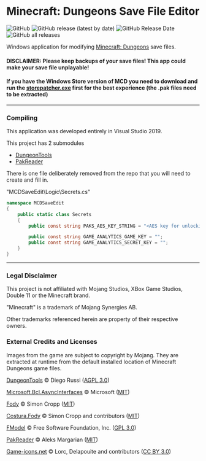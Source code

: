 # Minecraft: Dungeons Save File Editor
![GitHub](https://img.shields.io/github/license/cutflame/mcdsaveedit)
![GitHub release (latest by date)](https://img.shields.io/github/v/release/cutflame/mcdsaveedit?label=latest)
![GitHub Release Date](https://img.shields.io/github/release-date/cutflame/mcdsaveedit)
![GitHub all releases](https://img.shields.io/github/downloads/cutflame/mcdsaveedit/total)

Windows application for modifying [Minecraft: Dungeons](https://www.minecraft.net/en-us/about-dungeons/) save files.

#### DISCLAIMER: Please keep backups of your save files! This app could make your save file unplayable!

#### If you have the Windows Store version of MCD you need to download and run the [storepatcher.exe](https://docs.dungeonsworkshop.net/gettingstarted/) first for the best experience (the .pak files need to be extracted)


---

### Compiling
This application was developed entirely in Visual Studio 2019.

This project has 2 submodules
- [DungeonTools](https://github.com/HellPie/DungeonTools)
- [PakReader](https://github.com/WorkingRobot/PakReader)

There is one file deliberately removed from the repo that you will need to create and fill in.

"MCDSaveEdit\Logic\Secrets.cs"
```csharp
namespace MCDSaveEdit
{
    public static class Secrets
    {
        public const string PAKS_AES_KEY_STRING = "<AES key for unlocking the MCD .pak files>";

        public const string GAME_ANALYTICS_GAME_KEY = "";
        public const string GAME_ANALYTICS_SECRET_KEY = "";
    }
}
```


---

### Legal Disclaimer

This project is not affiliated with Mojang Studios, XBox Game Studios, Double 11 or the Minecraft brand.

"Minecraft" is a trademark of Mojang Synergies AB.

Other trademarks referenced herein are property of their respective owners.


### External Credits and Licenses

Images from the game are subject to copyright by Mojang. They are extracted at runtime from the default installed location of Minecraft Dungeons game files. 


[DungeonTools](https://github.com/HellPie/DungeonTools) © Diego Russi ([AGPL 3.0](https://github.com/HellPie/DungeonTools/blob/master/LICENSE))

[Microsoft.Bcl.AsyncInterfaces](https://github.com/dotnet/corefx) © Microsoft ([MIT](https://licenses.nuget.org/MIT))

[Fody](https://github.com/Fody/Fody) © Simon Cropp ([MIT](https://github.com/Fody/Fody/blob/master/License.txt))

[Costura.Fody](https://github.com/Fody/Costura) © Simon Cropp and contributors ([MIT](https://github.com/Fody/Costura/blob/develop/LICENSE))

[FModel](https://github.com/iAmAsval/FModel) © Free Software Foundation, Inc. ([GPL 3.0](https://github.com/iAmAsval/FModel/blob/master/LICENSE))

[PakReader](https://github.com/WorkingRobot/PakReader) © Aleks Margarian ([MIT](https://github.com/WorkingRobot/PakReader/blob/master/LICENSE))

[Game-icons.net](https://game-icons.net/) © Lorc, Delapouite and contributors ([CC BY 3.0](http://creativecommons.org/licenses/by/3.0/))
